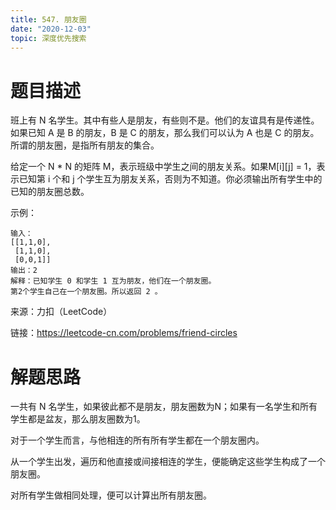 ```yaml
---
title: 547. 朋友圈
date: "2020-12-03"
topic: 深度优先搜索
---
```

# 题目描述
班上有 N 名学生。其中有些人是朋友，有些则不是。他们的友谊具有是传递性。如果已知 A 是 B 的朋友，B 是 C 的朋友，那么我们可以认为 A 也是 C 的朋友。所谓的朋友圈，是指所有朋友的集合。

给定一个 N * N 的矩阵 M，表示班级中学生之间的朋友关系。如果M[i][j] = 1，表示已知第 i 个和 j 个学生互为朋友关系，否则为不知道。你必须输出所有学生中的已知的朋友圈总数。

示例：
```
输入：
[[1,1,0],
 [1,1,0],
 [0,0,1]]
输出：2 
解释：已知学生 0 和学生 1 互为朋友，他们在一个朋友圈。
第2个学生自己在一个朋友圈。所以返回 2 。
```

来源：力扣（LeetCode）

链接：https://leetcode-cn.com/problems/friend-circles

# 解题思路

一共有 N 名学生，如果彼此都不是朋友，朋友圈数为N；如果有一名学生和所有学生都是盆友，那么朋友圈数为1。

对于一个学生而言，与他相连的所有所有学生都在一个朋友圈内。

从一个学生出发，遍历和他直接或间接相连的学生，便能确定这些学生构成了一个朋友圈。

对所有学生做相同处理，便可以计算出所有朋友圈。